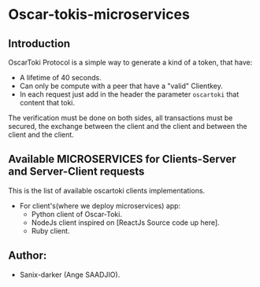 # Oscar-tokis-microservices

## Introduction

OscarToki Protocol is a simple way to generate a kind of a token, that have:

- A lifetime of 40 seconds.
- Can only be compute with a peer that have a "valid" Clientkey.
- In each request just add in the header the parameter `oscartoki` that content that toki.

The verification must be done on both sides, all transactions must be secured, 
the exchange between the client and the client and between the client and the client.

## Available MICROSERVICES for Clients-Server and Server-Client requests

This is the list of available oscartoki clients implementations.
- For client's(where we deploy microservices) app:
    - Python client of Oscar-Toki.
    - NodeJs client inspired on [ReactJs Source code up here].
    - Ruby client.

## Author:

- Sanix-darker (Ange SAADJIO).